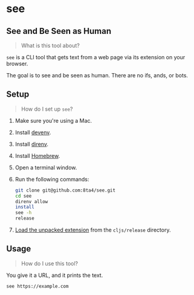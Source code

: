 # see

## See and Be Seen as Human

> What is this tool about?

`see` is a CLI tool that gets text from a web page via its extension on your browser.

The goal is to see and be seen as human. There are no ifs, ands, or bots.

## Setup

> How do I set up `see`?

1. Make sure you're using a Mac.

1. Install [devenv](https://github.com/cachix/devenv/blob/0a1a32c2b68be15676304a489e86a2445815d93e/docs/getting-started.md#installation).

1. Install [direnv](https://github.com/cachix/devenv/blob/0a1a32c2b68be15676304a489e86a2445815d93e/docs/automatic-shell-activation.md#installing-direnv).

1. Install [Homebrew](https://brew.sh/#install).

1. Open a terminal window.

1. Run the following commands:

   ```sh
   git clone git@github.com:8ta4/see.git
   cd see
   direnv allow
   install
   see -h
   release
   ```

1. [Load the unpacked extension](https://developer.chrome.com/docs/extensions/get-started/tutorial/hello-world#load-unpacked) from the `cljs/release` directory.

## Usage

> How do I use this tool?

You give it a URL, and it prints the text.

```bash
see https://example.com
```
